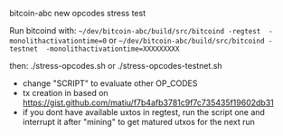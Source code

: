 
bitcoin-abc new opcodes stress test

Run bitcoind with:
`~/dev/bitcoin-abc/build/src/bitcoind -regtest  -monolithactivationtime=0`
or
`~/dev/bitcoin-abc/build/src/bitcoind -testnet  -monolithactivationtime=XXXXXXXXX`

then:
./stress-opcodes.sh
or
./stress-opcodes-testnet.sh

 * change "SCRIPT" to evaluate other OP_CODES
 * tx creation in based on https://gist.github.com/matiu/f7b4afb3781c9f7c735435f19602db31
 * if you dont have available uxtos in regtest, run the script one and interrupt it after "mining" to get matured utxos for the next run



